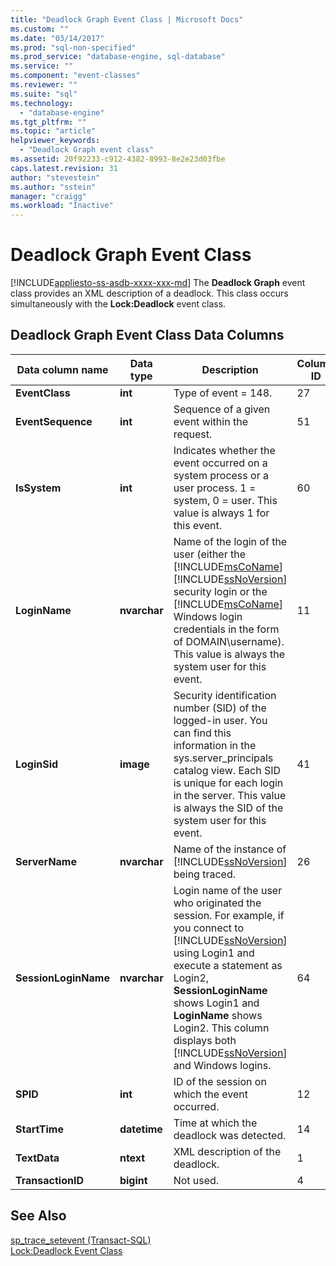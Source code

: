 ```yaml
---
title: "Deadlock Graph Event Class | Microsoft Docs"
ms.custom: ""
ms.date: "03/14/2017"
ms.prod: "sql-non-specified"
ms.prod_service: "database-engine, sql-database"
ms.service: ""
ms.component: "event-classes"
ms.reviewer: ""
ms.suite: "sql"
ms.technology: 
  - "database-engine"
ms.tgt_pltfrm: ""
ms.topic: "article"
helpviewer_keywords: 
  - "Deadlock Graph event class"
ms.assetid: 20f92233-c912-4382-8993-8e2e23d03fbe
caps.latest.revision: 31
author: "stevestein"
ms.author: "sstein"
manager: "craigg"
ms.workload: "Inactive"
---
```

# Deadlock Graph Event Class
[!INCLUDE[appliesto-ss-asdb-xxxx-xxx-md](../../includes/appliesto-ss-asdb-xxxx-xxx-md.md)]
  The **Deadlock Graph** event class provides an XML description of a deadlock. This class occurs simultaneously with the **Lock:Deadlock** event class.  
  
## Deadlock Graph Event Class Data Columns  
  
|Data column name|Data type|Description|Column ID|Filterable|  
|----------------------|---------------|-----------------|---------------|----------------|  
|**EventClass**|**int**|Type of event = 148.|27|No|  
|**EventSequence**|**int**|Sequence of a given event within the request.|51|No|  
|**IsSystem**|**int**|Indicates whether the event occurred on a system process or a user process. 1 = system, 0 = user. This value is always 1 for this event.|60|Yes|  
|**LoginName**|**nvarchar**|Name of the login of the user (either the [!INCLUDE[msCoName](../../includes/msconame-md.md)] [!INCLUDE[ssNoVersion](../../includes/ssnoversion-md.md)] security login or the [!INCLUDE[msCoName](../../includes/msconame-md.md)] Windows login credentials in the form of DOMAIN\username). This value is always the system user for this event.|11|Yes|  
|**LoginSid**|**image**|Security identification number (SID) of the logged-in user. You can find this information in the sys.server_principals catalog view. Each SID is unique for each login in the server. This value is always the SID of the system user for this event.|41|Yes|  
|**ServerName**|**nvarchar**|Name of the instance of [!INCLUDE[ssNoVersion](../../includes/ssnoversion-md.md)] being traced.|26|No|  
|**SessionLoginName**|**nvarchar**|Login name of the user who originated the session. For example, if you connect to [!INCLUDE[ssNoVersion](../../includes/ssnoversion-md.md)] using Login1 and execute a statement as Login2, **SessionLoginName** shows Login1 and **LoginName** shows Login2. This column displays both [!INCLUDE[ssNoVersion](../../includes/ssnoversion-md.md)] and Windows logins.|64|Yes|  
|**SPID**|**int**|ID of the session on which the event occurred.|12|Yes|  
|**StartTime**|**datetime**|Time at which the deadlock was detected.|14|Yes|  
|**TextData**|**ntext**|XML description of the deadlock.|1|Yes|  
|**TransactionID**|**bigint**|Not used.|4|Yes|  
  
## See Also  
 [sp_trace_setevent &#40;Transact-SQL&#41;](../../relational-databases/system-stored-procedures/sp-trace-setevent-transact-sql.md)   
 [Lock:Deadlock Event Class](../../relational-databases/event-classes/lock-deadlock-event-class.md)  
  
  
